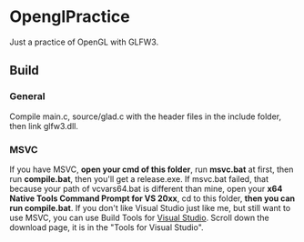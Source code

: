 # OpenglPractice
Just a practice of OpenGL with GLFW3.

## Build

### General
Compile main.c, source/glad.c with the header files in the include folder, then link glfw3.dll.

### MSVC
If you have MSVC, **open your cmd of this folder**, run **msvc.bat** at first, then run **compile.bat**, then you'll get a release.exe.
If msvc.bat failed, that because your path of vcvars64.bat is different than mine, open your **x64 Native Tools Command Prompt for VS 20xx**, cd to this folder, **then you can run compile.bat**.
If you don't like Visual Studio just like me, but still want to use MSVC, you can use Build Tools for [Visual Studio](https://visualstudio.microsoft.com/zh-hant/downloads/). Scroll down the download page, it is in the "Tools for Visual Studio".

